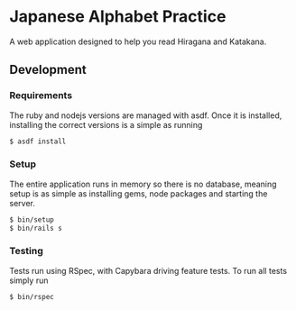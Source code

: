 # Japanese Alphabet Practice

A web application designed to help you read Hiragana and Katakana.

## Development

### Requirements

The ruby and nodejs versions are managed with asdf. Once it is installed,
installing the correct versions is a simple as running

```bash
$ asdf install
```

### Setup

The entire application runs in memory so there is no database, meaning
setup is as simple as installing gems, node packages and starting the server.

```bash
$ bin/setup
$ bin/rails s
```

### Testing

Tests run using RSpec, with Capybara driving feature tests. To run all tests
simply run

```bash
$ bin/rspec
```
